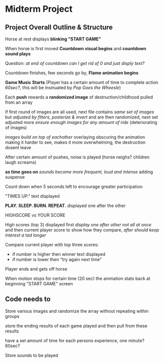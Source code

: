 # Midterm Project

## Project Overall Outline & Structure

Horse at rest displays **blinking "START GAME"**

When horse is first moved **Countdown visual begins** and **countdown sound plays**

Question: *at end of countdown can I get rid of 0 and just disply text?*

Countdown finishes, few seconds go by, **Flame animation begins**

**Game Music Starts** (Player has a certain amount of time to complete action *60sec?*, this will be insinuated by *Pop Goes the Wheesle*)

Each **push** rewards a **randomized image** of destruction/childhood pulled from an array

If first round of images are all used, next file contains *same set of images* but *adjusted by filters, posterize & invert* and are then randomized, next set adjusted more *ensure enough images for any amount of ride* (deteriorating of images)

*images build on top of eachother* overlaying obscuring the animation making it harder to see, makes it more overwhelming, the destruction dosent leave

After certain amount of pushes, noise is played (horse neighs? children laugh screams)

**as time goes on** *sounds become more frequent, loud and intense* adding suspense

Count down when 5 seconds left to encourage greater participation

"TIMES UP." text displayed

**PLAY. SLEEP. BURN. REPEAT.** displayed one after the other

HIGHSCORE vs YOUR SCORE

High scores (top 3) displayed first *display one after other not all at once* and then current player score to show how they compare, *after should keep interest a tad longer*

Compare current player with top three scores:

- if number is higher then winner text displayed
- if number is lower then "try again next time"

Player ends and gets off horse

When motion stops for certain time (20 sec) the animation stats back at beginning "START GAME" screen
  
## Code needs to

Store various images and randomize the array without repeating within groups

store the ending results of each game played and then pull from these results

have a set amount of time for each persons experience, one minute? 60sec?

Store sounds to be played
